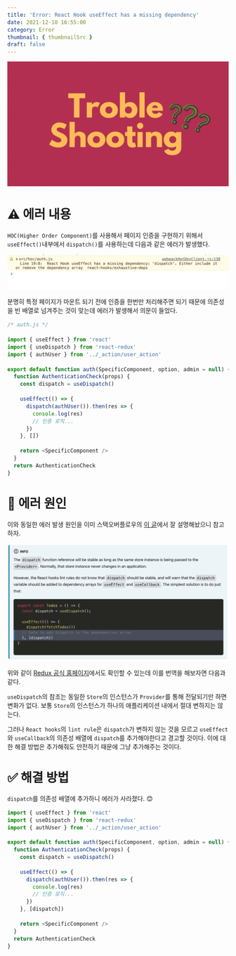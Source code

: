 ```yaml
---
title: 'Error: React Hook useEffect has a missing dependency'
date: 2021-12-10 16:55:00
category: Error
thumbnail: { thumbnailSrc }
draft: false
---
```


![](./images/thumbNail.gif)

# ⚠️ 에러 내용

`HOC(Higher Order Component)`를 사용해서 페이지 인증을 구현하기 위해서 `useEffect()`내부에서 `dispatch()`를 사용하는데 다음과 같은 에러가 발생했다.

![그림1. React Hook useEffect has a missing dependency](./images//react-useeffect-dependency-01.png)

분명히 특정 페이지가 마운트 되기 전에 인증을 한번만 처리해주면 되기 때문에 의존성을 빈 배열로 넘겨주는 것이 맞는데 에러가 발생해서 의문이 들었다.

```js
/* auth.js */

import { useEffect } from 'react'
import { useDispatch } from 'react-redux'
import { authUser } from '../_action/user_action'

export default function auth(SpecificComponent, option, admin = null) {
  function AuthenticationCheck(props) {
    const dispatch = useDispatch()

    useEffect(() => {
      dispatch(authUser()).then(res => {
        console.log(res)
        // 인증 로직...
      })
    }, [])

    return <SpecificComponent />
  }
  return AuthenticationCheck
}
```

# 📌 에러 원인

이와 동일한 에러 발생 원인을 이미 스택오버플로우의 [이 글](https://stackoverflow.com/questions/66604122/understanding-react-hooks-exhaustive-deps-useeffect-and-dispatching-events)에서 잘 설명해놨으니 참고하자.

![그림2. dispatch의 특징](./images//react-useeffect-dependency-02.png)

위와 같이 [Redux 공식 홈페이지](https://react-redux.js.org/api/hooks#usedispatch)에서도 확인할 수 있는데 이를 번역을 해보자면 다음과 같다.

`useDispatch`의 참조는 동일한 `Store`의 인스턴스가 `Provider`를 통해 전달되기만 하면 변화가 없다. 보통 `Store`의 인스턴스가 하나의 애플리케이션 내에서 절대 변하지는 않는다.

그러나 `React hooks`의 `lint rule`은 `dispatch`가 변하지 않는 것을 모르고 `useEffect`와 `useCallback`의 의존성 배열에 `dispatch`를 추가해야한다고 경고할 것이다. 이에 대한 해결 방법은 추가해줘도 안전하기 때문에 그냥 추가해주는 것이다.

# ✅ 해결 방법

`dispatch`를 의존성 배열에 추가하니 에러가 사라졌다. 😊

```js
import { useEffect } from 'react'
import { useDispatch } from 'react-redux'
import { authUser } from '../_action/user_action'

export default function auth(SpecificComponent, option, admin = null) {
  function AuthenticationCheck(props) {
    const dispatch = useDispatch()

    useEffect(() => {
      dispatch(authUser()).then(res => {
        console.log(res)
        // 인증 로직...
      })
    }, [dispatch])

    return <SpecificComponent />
  }
  return AuthenticationCheck
}
```

<br/>
